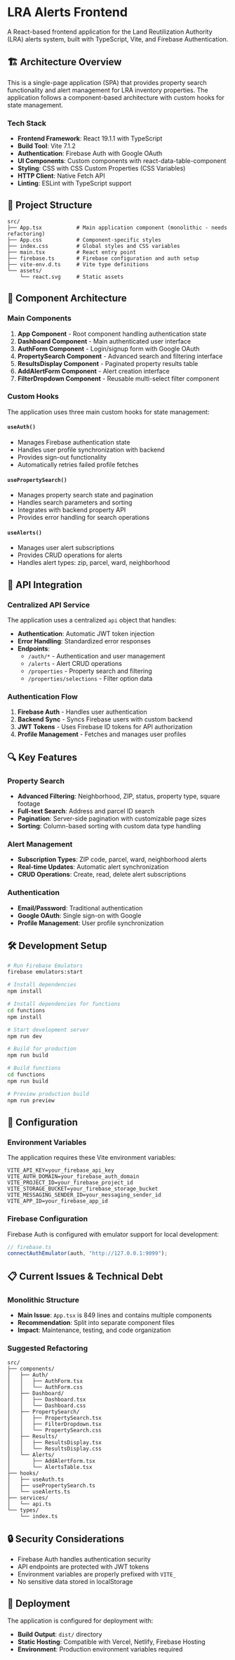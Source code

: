 # LRA Alerts Frontend

A React-based frontend application for the Land Reutilization Authority (LRA) alerts system, built with TypeScript, Vite, and Firebase Authentication.

## 🏗️ Architecture Overview

This is a single-page application (SPA) that provides property search functionality and alert management for LRA inventory properties. The application follows a component-based architecture with custom hooks for state management.

### Tech Stack

- **Frontend Framework**: React 19.1.1 with TypeScript
- **Build Tool**: Vite 7.1.2
- **Authentication**: Firebase Auth with Google OAuth
- **UI Components**: Custom components with react-data-table-component
- **Styling**: CSS with CSS Custom Properties (CSS Variables)
- **HTTP Client**: Native Fetch API
- **Linting**: ESLint with TypeScript support

## 📁 Project Structure

```
src/
├── App.tsx           # Main application component (monolithic - needs refactoring)
├── App.css           # Component-specific styles
├── index.css         # Global styles and CSS variables
├── main.tsx          # React entry point
├── firebase.ts       # Firebase configuration and auth setup
├── vite-env.d.ts     # Vite type definitions
└── assets/
    └── react.svg     # Static assets
```

## 🧩 Component Architecture

### Main Components

1. **App Component** - Root component handling authentication state
2. **Dashboard Component** - Main authenticated user interface
3. **AuthForm Component** - Login/signup form with Google OAuth
4. **PropertySearch Component** - Advanced search and filtering interface
5. **ResultsDisplay Component** - Paginated property results table
6. **AddAlertForm Component** - Alert creation interface
7. **FilterDropdown Component** - Reusable multi-select filter component

### Custom Hooks

The application uses three main custom hooks for state management:

#### `useAuth()`
- Manages Firebase authentication state
- Handles user profile synchronization with backend
- Provides sign-out functionality
- Automatically retries failed profile fetches

#### `usePropertySearch()`
- Manages property search state and pagination
- Handles search parameters and sorting
- Integrates with backend property API
- Provides error handling for search operations

#### `useAlerts()`
- Manages user alert subscriptions
- Provides CRUD operations for alerts
- Handles alert types: zip, parcel, ward, neighborhood

## 🔌 API Integration

### Centralized API Service

The application uses a centralized `api` object that handles:

- **Authentication**: Automatic JWT token injection
- **Error Handling**: Standardized error responses
- **Endpoints**:
  - `/auth/*` - Authentication and user management
  - `/alerts` - Alert CRUD operations
  - `/properties` - Property search and filtering
  - `/properties/selections` - Filter option data

### Authentication Flow

1. **Firebase Auth** - Handles user authentication
2. **Backend Sync** - Syncs Firebase users with custom backend
3. **JWT Tokens** - Uses Firebase ID tokens for API authorization
4. **Profile Management** - Fetches and manages user profiles

## 🔍 Key Features

### Property Search
- **Advanced Filtering**: Neighborhood, ZIP, status, property type, square footage
- **Full-text Search**: Address and parcel ID search
- **Pagination**: Server-side pagination with customizable page sizes
- **Sorting**: Column-based sorting with custom data type handling

### Alert Management
- **Subscription Types**: ZIP code, parcel, ward, neighborhood alerts
- **Real-time Updates**: Automatic alert synchronization
- **CRUD Operations**: Create, read, delete alert subscriptions

### Authentication
- **Email/Password**: Traditional authentication
- **Google OAuth**: Single sign-on with Google
- **Profile Management**: User profile synchronization

## 🛠️ Development Setup

```bash
# Run Firebase Emulators
firebase emulators:start

# Install dependencies
npm install

# Install dependencies for functions
cd functions
npm install

# Start development server
npm run dev

# Build for production
npm run build

# Build functions
cd functions
npm run build

# Preview production build
npm run preview
```

## 🔧 Configuration

### Environment Variables

The application requires these Vite environment variables:

```env
VITE_API_KEY=your_firebase_api_key
VITE_AUTH_DOMAIN=your_firebase_auth_domain
VITE_PROJECT_ID=your_firebase_project_id
VITE_STORAGE_BUCKET=your_firebase_storage_bucket
VITE_MESSAGING_SENDER_ID=your_messaging_sender_id
VITE_APP_ID=your_firebase_app_id
```

### Firebase Configuration

Firebase Auth is configured with emulator support for local development:

```typescript
// firebase.ts
connectAuthEmulator(auth, "http://127.0.0.1:9099");
```

## 📋 Current Issues & Technical Debt

### Monolithic Structure
- **Main Issue**: `App.tsx` is 849 lines and contains multiple components
- **Recommendation**: Split into separate component files
- **Impact**: Maintenance, testing, and code organization

### Suggested Refactoring

```
src/
├── components/
│   ├── Auth/
│   │   ├── AuthForm.tsx
│   │   └── AuthForm.css
│   ├── Dashboard/
│   │   ├── Dashboard.tsx
│   │   └── Dashboard.css
│   ├── PropertySearch/
│   │   ├── PropertySearch.tsx
│   │   ├── FilterDropdown.tsx
│   │   └── PropertySearch.css
│   ├── Results/
│   │   ├── ResultsDisplay.tsx
│   │   └── ResultsDisplay.css
│   └── Alerts/
│       ├── AddAlertForm.tsx
│       └── AlertsTable.tsx
├── hooks/
│   ├── useAuth.ts
│   ├── usePropertySearch.ts
│   └── useAlerts.ts
├── services/
│   └── api.ts
└── types/
    └── index.ts
```

## 🔒 Security Considerations

- Firebase Auth handles authentication security
- API endpoints are protected with JWT tokens
- Environment variables are properly prefixed with `VITE_`
- No sensitive data stored in localStorage

## 🚀 Deployment

The application is configured for deployment with:
- **Build Output**: `dist/` directory
- **Static Hosting**: Compatible with Vercel, Netlify, Firebase Hosting
- **Environment**: Production environment variables required
